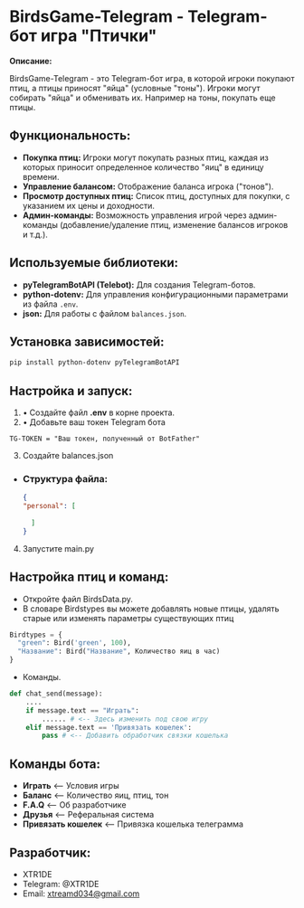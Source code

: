 # BirdsGame-Telegram - Telegram-бот игра "Птички"

**Описание:**

BirdsGame-Telegram - это Telegram-бот игра, в которой игроки покупают птиц, а птицы приносят "яйца" (условные "тоны"). Игроки могут собирать "яйца" и обменивать их. Например на тоны, покупать еще птицы.

## Функциональность:

*   **Покупка птиц:** Игроки могут покупать разных птиц, каждая из которых приносит определенное количество "яиц" в единицу времени.
*   **Управление балансом:** Отображение баланса игрока ("тонов").
*   **Просмотр доступных птиц:** Список птиц, доступных для покупки, с указанием их цены и доходности.
*   **Админ-команды:** Возможность управления игрой через админ-команды (добавление/удаление птиц, изменение балансов игроков и т.д.).

## Используемые библиотеки:

*   **pyTelegramBotAPI (Telebot):** Для создания Telegram-ботов.
*   **python-dotenv:** Для управления конфигурационными параметрами из файла `.env`.
*   **json:** Для работы с файлом `balances.json`.

## Установка зависимостей:
```bash
pip install python-dotenv pyTelegramBotAPI
```

## Настройка и запуск:
1. • Создайте файл **.env** в корне проекта.
2. • Добавьте ваш токен Telegram бота
```.env
TG-TOKEN = "Ваш токен, полученный от BotFather"
```
3. Создайте balances.json
* ### Структура файла:
  ```.json
  {
  "personal": [
      
    ]
  }
  ```
4. Запустите main.py

## Настройка птиц и команд:
  *  Откройте файл BirdsData.py.
  *  В словаре Birdstypes вы можете добавлять новые птицы, удалять старые или изменять параметры существующих птиц
  ```python
  Birdtypes = {
    "green": Bird('green', 100),
    "Название": Bird("Название", Количество яиц в час)
  }
```
* Команды.
```python
def chat_send(message):
    ....
    if message.text == "Играть":
        ...... # <-- Здесь изменить под свою игру
    elif message.text == 'Привязать кошелек':
        pass # <-- Добавить обработчик связки кошелька
```

## Команды бота:

* **Играть**             <-- Условия игры
* **Баланс**              <-- Количество яиц, птиц, тон
* **F.A.Q**               <-- Об разработчике
* **Друзья**              <-- Реферальная система
* **Привязать кошелек**   <-- Привязка кошелька телеграмма

## Разработчик:

*   XTR1DE
*   Telegram: @XTR1DE
*   Email: xtreamd034@gmail.com

